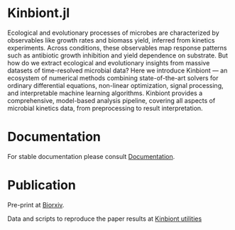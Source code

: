 # Kinbiont.jl

Ecological and evolutionary processes of microbes are characterized by observables like growth rates and biomass yield, inferred from kinetics experiments. 
Across conditions, these observables map response patterns such as antibiotic growth inhibition and yield dependence on substrate.
But how do we extract ecological and evolutionary insights from massive datasets of time-resolved microbial data? Here we introduce Kinbiont — an ecosystem of numerical methods combining state-of-the-art solvers for ordinary differential equations, non-linear optimization, signal processing, and interpretable machine learning algorithms.
Kinbiont provides a comprehensive, model-based analysis pipeline, covering all aspects of microbial kinetics data, from preprocessing to result interpretation. 

# Documentation

For stable documentation please consult [Documentation](https://pinheirogroup.github.io/Kinbiont.jl/). 

# Publication

Pre-print at  [Biorxiv](https://www.biorxiv.org/content/10.1101/2024.09.09.611847v1).

Data and scripts to reproduce the paper results at [Kinbiont utilities](https://github.com/pinheiroGroup/Kinbiont_utilities)
